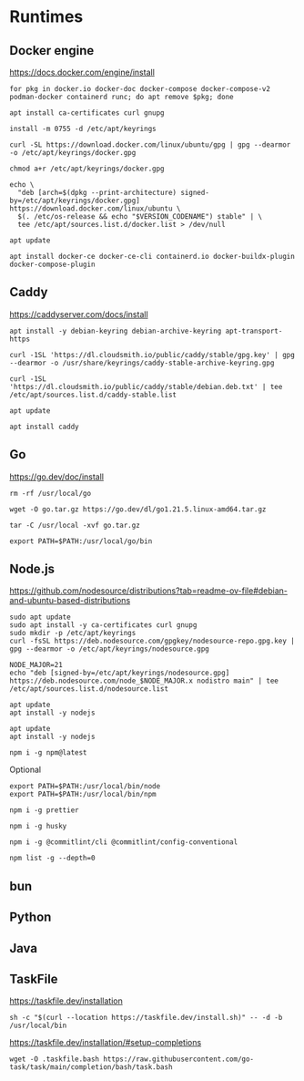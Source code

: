 # Runtimes

## Docker engine

https://docs.docker.com/engine/install

```shell
for pkg in docker.io docker-doc docker-compose docker-compose-v2 podman-docker containerd runc; do apt remove $pkg; done
```

```shell
apt install ca-certificates curl gnupg
```

```shell
install -m 0755 -d /etc/apt/keyrings
```

```shell
curl -SL https://download.docker.com/linux/ubuntu/gpg | gpg --dearmor -o /etc/apt/keyrings/docker.gpg
```

```shell
chmod a+r /etc/apt/keyrings/docker.gpg
```

```shell
echo \
  "deb [arch=$(dpkg --print-architecture) signed-by=/etc/apt/keyrings/docker.gpg] https://download.docker.com/linux/ubuntu \
  $(. /etc/os-release && echo "$VERSION_CODENAME") stable" | \
  tee /etc/apt/sources.list.d/docker.list > /dev/null
```

```shell
apt update
```

```shell
apt install docker-ce docker-ce-cli containerd.io docker-buildx-plugin docker-compose-plugin
```

## Caddy

https://caddyserver.com/docs/install

```shell
apt install -y debian-keyring debian-archive-keyring apt-transport-https
```

```shell
curl -1SL 'https://dl.cloudsmith.io/public/caddy/stable/gpg.key' | gpg --dearmor -o /usr/share/keyrings/caddy-stable-archive-keyring.gpg
```

```shell
curl -1SL 'https://dl.cloudsmith.io/public/caddy/stable/debian.deb.txt' | tee /etc/apt/sources.list.d/caddy-stable.list
```

```shell
apt update
```

```shell
apt install caddy
```

## Go

https://go.dev/doc/install

```shell
rm -rf /usr/local/go
```

```shell
wget -O go.tar.gz https://go.dev/dl/go1.21.5.linux-amd64.tar.gz
```

```shell
tar -C /usr/local -xvf go.tar.gz
```

```shell
export PATH=$PATH:/usr/local/go/bin
```

## Node.js

https://github.com/nodesource/distributions?tab=readme-ov-file#debian-and-ubuntu-based-distributions

```shell
sudo apt update
sudo apt install -y ca-certificates curl gnupg
sudo mkdir -p /etc/apt/keyrings
curl -fsSL https://deb.nodesource.com/gpgkey/nodesource-repo.gpg.key | gpg --dearmor -o /etc/apt/keyrings/nodesource.gpg
```

```shell
NODE_MAJOR=21
echo "deb [signed-by=/etc/apt/keyrings/nodesource.gpg] https://deb.nodesource.com/node_$NODE_MAJOR.x nodistro main" | tee /etc/apt/sources.list.d/nodesource.list
```

```shell
apt update
apt install -y nodejs
```

```shell
apt update
apt install -y nodejs
```

```shell
npm i -g npm@latest
```

Optional
```shell
export PATH=$PATH:/usr/local/bin/node
export PATH=$PATH:/usr/local/bin/npm
```

```shell
npm i -g prettier
```

```shell
npm i -g husky
```

```shell
npm i -g @commitlint/cli @commitlint/config-conventional
```

```shell
npm list -g --depth=0
```

## bun

## Python

## Java

## TaskFile

https://taskfile.dev/installation

```shell
sh -c "$(curl --location https://taskfile.dev/install.sh)" -- -d -b /usr/local/bin
```

https://taskfile.dev/installation/#setup-completions

```shell
wget -O .taskfile.bash https://raw.githubusercontent.com/go-task/task/main/completion/bash/task.bash
```
